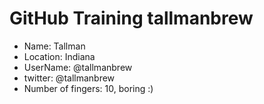 # GitHub Training tallmanbrew

* Name: Tallman
* Location: Indiana
* UserName: @tallmanbrew
* twitter: @tallmanbrew
* Number of fingers: 10, boring :)
